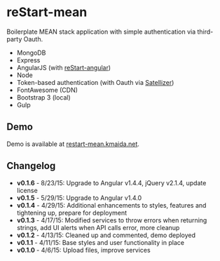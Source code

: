 # reStart-mean

Boilerplate MEAN stack application with simple authentication via third-party Oauth.

* MongoDB
* Express
* AngularJS (with [reStart-angular](https://github.com/kmaida/reStart-angular))
* Node
* Token-based authentication (with Oauth via [Satellizer](https://github.com/sahat/satellizer))
* FontAwesome (CDN)
* Bootstrap 3 (local)
* Gulp

## Demo

Demo is available at [restart-mean.kmaida.net](http://restart-mean.kmaida.net).
 
## Changelog
 
* **v0.1.6** - 8/23/15: Upgrade to Angular v1.4.4, jQuery v2.1.4, update license
* **v0.1.5** - 5/29/15: Upgrade to Angular v1.4.0 
* **v0.1.4** - 4/29/15: Additional enhancements to styles, features and tightening up, prepare for deployment 
* **v0.1.3** - 4/17/15: Modified services to throw errors when returning strings, add UI alerts when API calls error,
 more cleanup 
* **v0.1.2** - 4/13/15: Cleaned up and commented, demo deployed
* **v0.1.1** - 4/11/15: Base styles and user functionality in place
* **v0.1.0** - 4/6/15: Upload files, improve services
